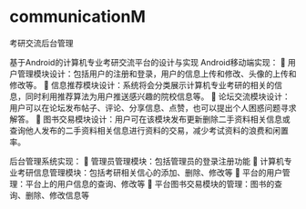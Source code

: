 # communicationM
考研交流后台管理





基于Android的计算机专业考研交流平台的设计与实现
Android移动端实现：
	用户管理模块设计：包括用户的注册和登录，用户的信息上传和修改、头像的上传和修改等。
	信息推荐模块设计：系统将会分类展示计算机专业考研的相关的信息，同时利用推荐算法为用户推送感兴趣的院校信息等。
	论坛交流模块设计：用户可以在论坛发布帖子、评论、分享信息、点赞，也可以提出个人困惑问题寻求解答。
	图书交易模块设计：用户可在该模块发布更新删除二手资料相关信息或查询他人发布的二手资料相关信息进行资料的交易，减少考试资料的浪费和闲置率。

后台管理系统实现：
	管理员管理模块：包括管理员的登录注册功能
	计算机专业考研信息管理模块：包括考研相关信心的添加、删除、修改等
	平台的用户管理：平台上的用户信息的查询、修改等
	平台图书交易模块的管理：图书的查询、删除、修改信息等
